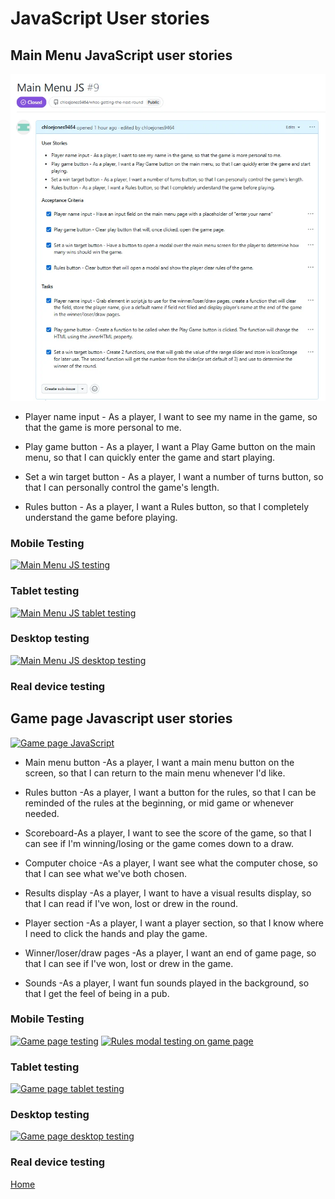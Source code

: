 # JavaScript User stories

## Main Menu JavaScript user stories
![Main menu JavaScript](/assets/documentation/main-menu-js.webp)

* Player name input - As a player, I want to see my name in the game, so that the game is more personal to me.

* Play game button - As a player, I want a Play Game button on the main menu, so that I can quickly enter the game and start playing.

* Set a win target button - As a player, I want a number of turns button, so that I can personally control the game's length.

* Rules button - As a player, I want a Rules button, so that I completely understand the game before playing.

### Mobile Testing
[![Main Menu JS testing](https://img.youtube.com/vi/F9lon5cQj24/0.jpg)](https://youtube.com/shorts/F9lon5cQj24)

### Tablet testing
[![Main Menu JS tablet testing](https://img.youtube.com/vi/F9lon5cQj24/0.jpg)](https://youtube.com/shorts/F9lon5cQj24)
### Desktop testing
[![Main Menu JS desktop testing](https://img.youtube.com/vi/F9lon5cQj24/0.jpg)](https://youtube.com/shorts/F9lon5cQj24)
### Real device testing



## Game page Javascript user stories
[![Game page JavaScript](https://img.youtube.com/vi/klrvp_x33FA/0.jpg)](https://www.youtube.com/watch?v=klrvp_x33FA)

* Main menu button -As a player, I want a main menu button on the screen, so that I can return to the main menu whenever I'd like.

* Rules button -As a player, I want a button for the rules, so that I can be reminded of the rules at the beginning, or mid game or whenever needed.

* Scoreboard-As a player, I want to see the score of the game, so that I can see if I'm winning/losing or the game comes down to a draw.

* Computer choice -As a player, I want see what the computer chose, so that I can see what we've both chosen.

* Results display -As a player, I want to have a visual results display, so that I can read if I've won, lost or drew in the round.

* Player section -As a player, I want a player section, so that I know where I need to click the hands and play the game.

* Winner/loser/draw pages -As a player, I want an end of game page, so that I can see if I've won, lost or drew in the game.

* Sounds -As a player, I want fun sounds played in the background, so that I get the feel of being in a pub.

### Mobile Testing
[![Game page testing](https://img.youtube.com/vi/2AUHZgAqJj0/0.jpg)](https://youtube.com/shorts/2AUHZgAqJj0)
[![Rules modal testing on game page](https://img.youtube.com/vi/ENOgCyW4EV4/0.jpg)](https://youtube.com/shorts/ENOgCyW4EV4)

### Tablet testing
[![Game page tablet testing](https://img.youtube.com/vi/-u6k1DkuZEs/0.jpg)](https://youtu.be/-u6k1DkuZEs)
### Desktop testing
[![Game page desktop testing](https://img.youtube.com/vi/BVE-HMdvw_E/0.jpg)](https://youtu.be/BVE-HMdvw_E)
### Real device testing

[Home](README.md#user-stories)